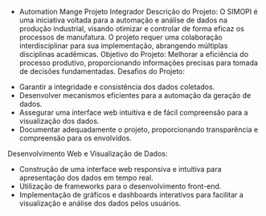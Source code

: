 * Automation Mange
Projeto Integrador
Descrição do Projeto: O SIMOPI é uma iniciativa voltada para a automação e análise
de dados na produção industrial, visando otimizar e controlar de forma eficaz os
processos de manufatura. O projeto requer uma colaboração interdisciplinar para sua
implementação, abrangendo múltiplas disciplinas acadêmicas.
Objetivo do Projeto: Melhorar a eficiência do processo produtivo, proporcionando
informações precisas para tomada de decisões fundamentadas.
Desafios do Projeto:
- Garantir a integridade e consistência dos dados coletados.
- Desenvolver mecanismos eficientes para a automação da geração de dados.
- Assegurar uma interface web intuitiva e de fácil compreensão para a visualização
dos dados.
- Documentar adequadamente o projeto, proporcionando transparência e
compreensão para os envolvidos.

Desenvolvimento Web e Visualização de Dados:
- Construção de uma interface web responsiva e intuitiva para apresentação dos
dados em tempo real.
- Utilização de frameworks para o desenvolvimento front-end.
- Implementação de gráficos e dashboards interativos para facilitar a visualização e
análise dos dados pelos usuários.
